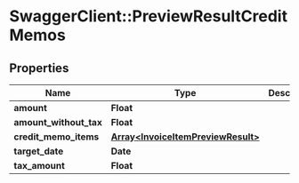 # SwaggerClient::PreviewResultCreditMemos

## Properties
Name | Type | Description | Notes
------------ | ------------- | ------------- | -------------
**amount** | **Float** |  | [optional] 
**amount_without_tax** | **Float** |  | [optional] 
**credit_memo_items** | [**Array&lt;InvoiceItemPreviewResult&gt;**](InvoiceItemPreviewResult.md) |  | [optional] 
**target_date** | **Date** |  | [optional] 
**tax_amount** | **Float** |  | [optional] 


